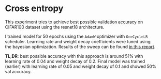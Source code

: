 # Cross entropy

This experiment tries to achieve best possible validation accuracy on CIFAR100 dataset using the resnet18 architecture.

I trained model for 50 epochs using the `AdamW` optimizer with `OneCycleLR` scheduler. Learning rate and weight decay coefficients were tuned using the bayesian optimization. Results of the sweep can be found [in this report](https://wandb.ai/binpord/cifar100_resnet18_cross_entropy/reports/Cross-Entropy-sweep--VmlldzoxODI4NjQ2?accessToken=97zlf7no78xt2jhe5amj1be33tzspjgbi4ihirk83tr00a9bw6zzxi47f4xfh8fh).

**TL;DR**: best possible accuracy with this approach is around 51% with learning rate of 0.04 and weight decay of 0.2. Final model was trained (earlier) with learning rate of 0.05 and weight decay of 0.1 and showed 50% val accuracy.
